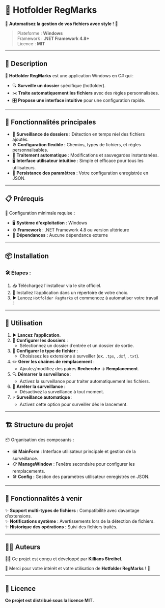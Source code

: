 # 🌟 **Hotfolder RegMarks**  

🎯 **Automatisez la gestion de vos fichiers avec style !** 🎯  
> Plateforme : **Windows**  
> Framework : **.NET Framework 4.8+**  
> Licence : **MIT**  

---

## 📝 **Description**  

💼 **Hotfolder RegMarks** est une application Windows en C# qui :  
- 🔍 **Surveille un dossier** spécifique (hotfolder).  
- ✂️ **Traite automatiquement les fichiers** avec des règles personnalisées.  
- 🎛️ **Propose une interface intuitive** pour une configuration rapide.  

---

## 🚀 **Fonctionnalités principales**  

- 📂 **Surveillance de dossiers** : Détection en temps réel des fichiers ajoutés.  
- ⚙️ **Configuration flexible** : Chemins, types de fichiers, et règles personnalisables.  
- 📝 **Traitement automatique** : Modifications et sauvegardes instantanées.  
- 🖥️ **Interface utilisateur intuitive** : Simple et efficace pour tous les utilisateurs.  
- 💾 **Persistance des paramètres** : Votre configuration enregistrée en JSON.  

---

## 📋 **Prérequis**  

🔧 Configuration minimale requise :  
- 🖥️ **Système d'exploitation** : Windows  
- ⚙️ **Framework** : .NET Framework 4.8 ou version ultérieure  
- 🔗 **Dépendances** : Aucune dépendance externe  

---

## 📦 **Installation**  

### 🛠️ Étapes :  
1. 📥 Téléchargez l'installeur via le site officiel.  
2. 📂 Installez l’application dans un répertoire de votre choix.  
3. ▶️ Lancez `Hotfolder RegMarks` et commencez à automatiser votre travail !  

---

## 📖 **Utilisation**  

1. ▶️ **Lancez l’application.**  
2. 📂 **Configurer les dossiers** :  
   - Sélectionnez un dossier d’entrée et un dossier de sortie.  
3. 📑 **Configurer le type de fichier** :  
   - Choisissez les extensions à surveiller (ex. `.tps`, `.dxf`, `.txt`).  
4. ✏️ **Gérer les chaînes de remplacement** :  
   - Ajoutez/modifiez des paires **Recherche → Remplacement**.  
5. 🔍 **Démarrer la surveillance** :  
   - Activez la surveillance pour traiter automatiquement les fichiers.  
6. 🛑 **Arrêter la surveillance** :  
   - Désactivez la surveillance à tout moment.  
7. ⚡ **Surveillance automatique** :  
   - Activez cette option pour surveiller dès le lancement.  

---

## 🏗️ **Structure du projet**  

📦 Organisation des composants :  

- 🖼️ **MainForm** : Interface utilisateur principale et gestion de la surveillance.  
- 📋 **ManageWindow** : Fenêtre secondaire pour configurer les remplacements.  
- 🛠️ **Config** : Gestion des paramètres utilisateur enregistrés en JSON.  

---

## 🔮 **Fonctionnalités à venir**  

✨ **Support multi-types de fichiers** : Compatibilité avec davantage d’extensions.  
✨ **Notifications système** : Avertissements lors de la détection de fichiers.  
✨ **Historique des opérations** : Suivi des fichiers traités.  

---

## 👨‍💻 **Auteurs**  

🧑‍💻 Ce projet est conçu et développé par **Killians Streibel**.  

🎉 Merci pour votre intérêt et votre utilisation de **Hotfolder RegMarks** ! 🎉  

---

## 📜 **Licence**  

**Ce projet est distribué sous la licence MIT.**  
